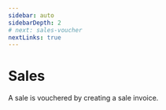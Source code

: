 ```yaml
---
sidebar: auto
sidebarDepth: 2
# next: sales-voucher
nextLinks: true
---
```


# Sales

A sale is vouchered by creating a sale invoice.
